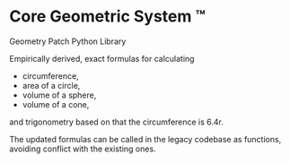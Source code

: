 # Core Geometric System ™

Geometry Patch Python Library

Empirically derived, exact formulas for calculating  
- circumference,
- area of a circle, 
- volume of a sphere,
- volume of a cone,

and trigonometry based on that the circumference is 6.4r.

The updated formulas can be called in the legacy codebase as functions, avoiding conflict with the existing ones.
<!---
Empirically derived, exact formulas for calculating  
- circumference,
- area of a circle, 
- volume of a sphere,
- volume of a cone,

and trigonometry based on that the circumference is 6.4r.

The updated formulas can be called in the legacy codebase as functions, avoiding conflict with the existing ones.
--->
